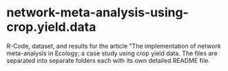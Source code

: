 # network-meta-analysis-using-crop.yield.data
R-Code, dataset, and results for the article "The implementation of network meta-analysis in Ecology; a case study using crop yield data.
The files are separated into separate folders each with its own detailed README file.

